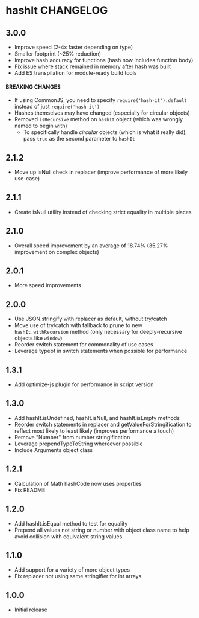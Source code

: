 # hashIt CHANGELOG

## 3.0.0

* Improve speed (2-4x faster depending on type)
* Smaller footprint (~25% reduction)
* Improve hash accuracy for functions (hash now includes function body)
* Fix issue where stack remained in memory after hash was built
* Add ES transpilation for module-ready build tools

#### BREAKING CHANGES

* If using CommonJS, you need to specify `require('hash-it').default` instead of just `require('hash-it')`
* Hashes themselves may have changed (especially for circular objects)
* Removed `isRecursive` method on `hashIt` object (which was wrongly named to begin with)
  * To specifically handle _circular_ objects (which is what it really did), pass `true` as the second parameter to `hashIt`

## 2.1.2

* Move up isNull check in replacer (improve performance of more likely use-case)

## 2.1.1

* Create isNull utility instead of checking strict equality in multiple places

## 2.1.0

* Overall speed improvement by an average of 18.74% (35.27% improvement on complex objects)

## 2.0.1

* More speed improvements

## 2.0.0

* Use JSON.stringify with replacer as default, without try/catch
* Move use of try/catch with fallback to prune to new `hashIt.withRecursion` method (only necessary for deeply-recursive objects like `window`)
* Reorder switch statement for commonality of use cases
* Leverage typeof in switch statements when possible for performance

## 1.3.1

* Add optimize-js plugin for performance in script version

## 1.3.0

* Add hashIt.isUndefined, hashIt.isNull, and hashIt.isEmpty methods
* Reorder switch statements in replacer and getValueForStringification to reflect most likely to least likely (improves performance a touch)
* Remove "Number" from number stringification
* Leverage prependTypeToString whereever possible
* Include Arguments object class

## 1.2.1

* Calculation of Math hashCode now uses properties
* Fix README

## 1.2.0

* Add hashIt.isEqual method to test for equality
* Prepend all values not string or number with object class name to help avoid collision with equivalent string values

## 1.1.0

* Add support for a variety of more object types
* Fix replacer not using same stringifier for int arrays

## 1.0.0

* Initial release
